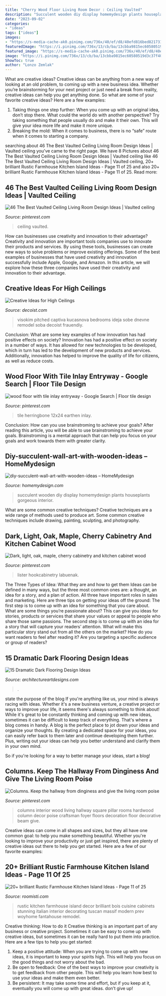 ```yaml
---
title: "Cherry Wood Floor Living Room Decor : Ceiling Vaulted"
description: "Succulent wooden diy display homemydesign plants houseplants gorgeous interior"
date: "2023-09-02"
categories:
- "ideas"
tags: ["ideas"]
images:
- "https://s-media-cache-ak0.pinimg.com/736x/40/ef/d8/40efd816bed82173152a042929b068eb--columns-decor-wood-columns.jpg"
featuredImage: "https://i.pinimg.com/736x/13/cb/ba/13cbba9815ec60580519d3c37f406767.jpg"
featured_image: "https://s-media-cache-ak0.pinimg.com/736x/40/ef/d8/40efd816bed82173152a042929b068eb--columns-decor-wood-columns.jpg"
image: "https://i.pinimg.com/736x/13/cb/ba/13cbba9815ec60580519d3c37f406767.jpg"
ShowToc: true
author: "Lonzo Zemlak"
---
```



What are creative ideas?
Creative ideas can be anything from a new way of looking at an old problem, to coming up with a new business idea. Whether you’re brainstorming for your next project or just need a break from reality, creative ideas can help you get anything done. So what are some of your favorite creative ideas? Here are a few examples: 
1) Taking things one step further: When you come up with an original idea, don’t stop there. What could the world do with another perspective? Try taking something that people usually do and make it their own. This will give your idea more life and make it more unique. 
2) Breaking the mold: When it comes to business, there is no “safe” route when it comes to starting a company.

	

		
searching about 46 The Best Vaulted Ceiling Living Room Design Ideas | Vaulted ceiling you've came to the right page. We have 8 Pictures about 46 The Best Vaulted Ceiling Living Room Design Ideas | Vaulted ceiling like 46 The Best Vaulted Ceiling Living Room Design Ideas | Vaulted ceiling, 20+ brilliant Rustic Farmhouse Kitchen Island Ideas - Page 11 of 25 and also 20+ brilliant Rustic Farmhouse Kitchen Island Ideas - Page 11 of 25. Read more:
		
    
## 46 The Best Vaulted Ceiling Living Room Design Ideas | Vaulted Ceiling

<img loading=lazy src="https://i.pinimg.com/736x/13/cb/ba/13cbba9815ec60580519d3c37f406767.jpg" onerror="this.onerror=null;this.src='https://tse2.mm.bing.net/th?id=OIP.XSXz-Hbhpm4R68OCgA-84AHaHa&amp;pid=15.1';" alt="46 The Best Vaulted Ceiling Living Room Design Ideas | Vaulted ceiling">

_Source: pinterest.com_

>ceiling vaulted. 

	

How can businesses use creativity and innovation to their advantage?
Creativity and innovation are important tools companies use to innovate their products and services. By using these tools, businesses can create new ways to solve problems or improve existing offerings. Some of the best examples of businesses that have used creativity and innovation successfully include Apple, Google, and Amazon. In this article, we will explore how these three companies have used their creativity and innovation to their advantage.

    
## Creative Ideas For High Ceilings

<img loading=lazy src="https://cdn.decoist.com/wp-content/uploads/2012/05/tropical-house-with-large-living-room-and-high-ceilings.jpg" onerror="this.onerror=null;this.src='https://tse2.mm.bing.net/th?id=OIP.HLxN9vnqp8FmFrlgqj-M_AHaJx&amp;pid=15.1';" alt="Creative Ideas for High Ceilings">

_Source: decoist.com_

>visokim pitched captiva kucasnova bedrooms ideja sobe dnevne remodel soba decoist frauendiy. 

	

Conclusion: What are some key examples of how innovation has had positive effects on society?
Innovation has had a positive effect on society in a number of ways. It has allowed for new technologies to be developed, which in turn has led to the development of new products and services. Additionally, innovation has helped to improve the quality of life for citizens, as well as reduce costs.

    
## Wood Floor With Tile Inlay Entryway - Google Search | Floor Tile Design

<img loading=lazy src="https://i.pinimg.com/736x/7b/bd/07/7bbd07c2b2ce719f5c1e1edd09126aea.jpg" onerror="this.onerror=null;this.src='https://tse1.mm.bing.net/th?id=OIP.rY0SZ2aDzASJ8XIkAq89hgHaJ6&amp;pid=15.1';" alt="wood floor with tile inlay entryway - Google Search | Floor tile design">

_Source: pinterest.com_

>tile herringbone 12x24 earthen inlay. 

	

Conclusion: How can you use brainstroming to achieve your goals?
After reading this article, you will be able to use brainstroming to achieve your goals. Brainstroming is a mental approach that can help you focus on your goals and work towards them with greater clarity.

    
## Diy-succulent-wall-art-with-wooden-ideas – HomeMydesign

<img loading=lazy src="https://homemydesign.com/wp-content/uploads/2018/02/diy-succulent-wall-art-with-wooden-ideas.jpg" onerror="this.onerror=null;this.src='https://tse1.mm.bing.net/th?id=OIP.2a6MfZMTeJaJebAkEUEOXQHaLV&amp;pid=15.1';" alt="diy-succulent-wall-art-with-wooden-ideas – HomeMydesign">

_Source: homemydesign.com_

>succulent wooden diy display homemydesign plants houseplants gorgeous interior. 

	

What are some common creative techniques?
Creative techniques are a wide range of methods used to produce art. Some common creative techniques include drawing, painting, sculpting, and photography.

    
## Dark, Light, Oak, Maple, Cherry Cabinetry And Kitchen Cabinet Wood

<img loading=lazy src="https://i.pinimg.com/736x/b2/c4/da/b2c4da566ed8528fc7ae889e83a9024a.jpg" onerror="this.onerror=null;this.src='https://tse3.mm.bing.net/th?id=OIP.7oqj1iUFFoczqs5FfcawDgHaK5&amp;pid=15.1';" alt="Dark, light, oak, maple, cherry cabinetry and kitchen cabinet wood">

_Source: pinterest.com_

>lister hookcabinetry labuenak. 

	

The Three Types of Idea: What they are and how to get them
Ideas can be defined in many ways, but the three most common ones are: a thought, an idea for a story, and a plan of action. All three have important roles in sales and marketing. Here are three tips on getting your ideas off the ground: 
The first step is to come up with an idea for something that you care about. What are some things you’re passionate about? This can give you ideas for stories, products or services that share your values or appeal to people who share those same passions. 
The second step is to come up with an idea for a story that will capture your readers’ attention. What will make this particular story stand out from all the others on the market? How do you want readers to feel after reading it? Are you targeting a specific audience or group of readers?

    
## 15 Dramatic Dark Flooring Design Ideas

<img loading=lazy src="https://www.architectureartdesigns.com/wp-content/uploads/2015/03/141-1024x682.jpg" onerror="this.onerror=null;this.src='https://tse1.mm.bing.net/th?id=OIP.utPgSFx_97c3IAFpYt37SgHaE7&amp;pid=15.1';" alt="15 Dramatic Dark Flooring Design Ideas">

_Source: architectureartdesigns.com_

>. 

	

state the purpose of the blog
If you're anything like us, your mind is always racing with ideas. Whether it's a new business venture, a creative project or ways to improve your life, it seems there's always something to think about! While it's great to be constantly thinking and coming up with new ideas, sometimes it can be difficult to keep track of everything. That's where a blog comes in handy.
A blog is the perfect place to jot down your ideas and organize your thoughts. By creating a dedicated space for your ideas, you can easily refer back to them later and continue developing them further. Plus, writing out your ideas can help you better understand and clarify them in your own mind.

So if you're looking for a way to better manage your ideas, start a blog!

    
## Columns. Keep The Hallway From Dinginess And Give The Living Room Poise

<img loading=lazy src="https://s-media-cache-ak0.pinimg.com/736x/40/ef/d8/40efd816bed82173152a042929b068eb--columns-decor-wood-columns.jpg" onerror="this.onerror=null;this.src='https://tse3.mm.bing.net/th?id=OIP.HQY9oCt7rBsOXV8iqkksEAHaJ4&amp;pid=15.1';" alt="Columns. Keep the hallway from dinginess and give the living room poise">

_Source: pinterest.com_

>columns interior wood living hallway square pillar rooms hardwood column decor poise craftsman foyer floors decoration floor decorative beam give. 

	

Creative ideas can come in all shapes and sizes, but they all have one common goal: to help you make something beautiful. Whether you're looking to improve your productivity or just get inspired, there are plenty of creative ideas out there to help you get started. Here are a few of our favorite examples: 

    
## 20+ Brilliant Rustic Farmhouse Kitchen Island Ideas - Page 11 Of 25

<img loading=lazy src="https://roomisti.com/wp-content/uploads/2018/11/25-Best-Rustic-Farmhouse-Kitchen-Island-Ideas-11.jpg" onerror="this.onerror=null;this.src='https://tse3.mm.bing.net/th?id=OIP.H83kxQEH2_hdlU9AqFuCrQHaKy&amp;pid=15.1';" alt="20+ brilliant Rustic Farmhouse Kitchen Island Ideas - Page 11 of 25">

_Source: roomisti.com_

>rustic kitchen farmhouse island decor brilliant bois cuisine cabinets stunning italian interior decorating tuscan massif modern prev woyhome fantahouse remodel. 

	

Creative thinking: How to do it
Creative thinking is an important part of any business or creative project. Sometimes it can be easy to come up with creative ideas, but sometimes it can be really hard to put them into practice. Here are a few tips to help you get started: 
1. Keep a positive attitude: When you are trying to come up with new ideas, it is important to keep your spirits high. This will help you focus on the good things and not worry about the bad. 
2. Be open to feedback: One of the best ways to improve your creativity is to get feedback from other people. This will help you learn how best to use your ideas and make them even better. 
3. Be persistent: It may take some time and effort, but if you keep at it, eventually you will come up with great ideas. don’t give up!

